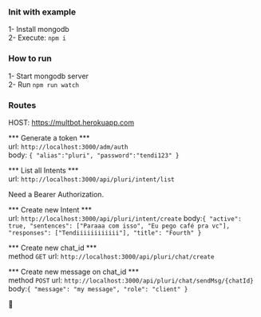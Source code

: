 
### Init with example

1- Install mongodb</br>
2- Execute: `npm i`</br>

### How to run

1- Start mongodb server </br>
2- Run `npm run watch`


### Routes


HOST: https://multbot.herokuapp.com

*** Generate a token ***
</br>
url: `http://localhost:3000/adm/auth`</br>
body: `{
	"alias":"pluri",
	"password":"tendi123"
}`

*** List all Intents ***
</br>
url: `http://localhost:3000/api/pluri/intent/list`

Need a Bearer Authorization.

*** Create new Intent ***
</br>
url: `http://localhost:3000/api/pluri/intent/create`
body:`{
    "active": true,
    "sentences": ["Paraaa com isso", "Eu pego café pra vc"],
    "responses": ["Tendiiiiiiiiiiii"],
    "title": "Fourth"
  }`



*** Create new chat_id ***
</br>
method `GET`
url: `http://localhost:3000/api/pluri/chat/create`


*** Create new message on chat_id ***
</br>
method `POST`
url: `http://localhost:3000/api/pluri/chat/sendMsg/{chatId}`
body:`{
	"message": "my message",
	"role": "client"
}`



:tada:
